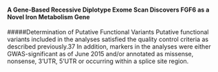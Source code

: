 #### A Gene-Based Recessive Diplotype Exome Scan Discovers FGF6 as a Novel Iron Metabolism Gene
#####Determination of Putative Functional Variants
Putative functional variants included in the analyses satisfied the quality control criteria as described previously.37 In addition, markers in the analyses were either GWAS-significant as of June 2015 and/or annotated as missense, nonsense, 3’UTR, 5’UTR or occurring within a splice site region.
